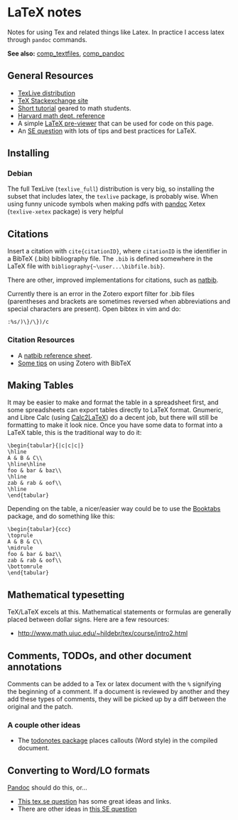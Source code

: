 # LaTeX notes

Notes for using Tex and related things like Latex. In practice I access latex through `pandoc` commands.

**See also:** [comp_textfiles](comp_textfiles.md), [comp_pandoc](comp_pandoc.md)

## General Resources

* [TexLive distribution](http://www.tug.org/texlive/)
* [TeX Stackexchange site](https://tex.stackexchange.com)
* [Short tutorial](http://www.math.uiuc.edu/~hildebr/tex/course/) geared to math students.
* [Harvard math dept. reference](http://www.math.harvard.edu/texman/)
* A simple [LaTeX pre-viewer](http://www.tlhiv.org/ltxpreview/) that can be used for code on this page.
* An [SE question](http://stackoverflow.com/q/193298/1282366) with lots of tips and best practices for LaTeX.


## Installing

### Debian

The full TexLive (`texlive_full`) distribution is very big, so installing the subset that includes latex, the `texlive` package, is probably wise. When using funny unicode symbols when making pdfs with [pandoc](comp_pandoc.md) Xetex (`texlive-xetex` package) is very helpful


## Citations

Insert a citation with `cite{citationID}`, where `citationID` is the
identifier in a BibTeX (.bib) bibliography file. The `.bib` is defined
somewhere in the LaTeX file with `bibliography{~\user...\bibfile.bib}`.

There are other, improved implementations for citations, such as
[natbib](http://www.ctan.org/tex-archive/macros/latex/contrib/natbib).

Currently there is an error in the Zotero export filter for .bib files
(parentheses and brackets are sometimes reversed when abbreviations and
special characters are present). Open bibtex in vim and do:

    :%s/)\}/\})/c

### Citation Resources

* A [natbib reference sheet](http://merkel.zoneo.net/Latex/natbib.php).
* [Some tips](http://libguides.mit.edu/content.php?pid=55482&sid=406343#6) on using Zotero with BibTeX


## Making Tables

It may be easier to make and format the table in a spreadsheet first,
and some spreadsheets can export tables directly to LaTeX format.
Gnumeric, and Libre Calc (using
[Calc2LaTeX](http://calc2latex.sourceforge.net/)) do a decent
job, but there will still be formatting to make it look nice. Once you
have some data to format into a LaTeX table, this is the traditional way
to do it:

~~~{.latex}
\begin{tabular}{|c|c|c|}
\hline
A & B & C\\
\hline\hline
foo & bar & baz\\
\hline
zab & rab & oof\\
\hline
\end{tabular}
~~~

Depending on the table, a nicer/easier way could be to use the
[Booktabs](http://www.tex.ac.uk/tex-archive/macros/latex/contrib/booktabs/)
package, and do something like this:

~~~{.latex}
\begin{tabular}{ccc}
\toprule
A & B & C\\
\midrule
foo & bar & baz\\
zab & rab & oof\\
\bottomrule
\end{tabular}
~~~

## Mathematical typesetting

TeX/LaTeX excels at this. Mathematical statements or formulas are
generally placed between dollar signs. Here are a few resources:

* <http://www.math.uiuc.edu/~hildebr/tex/course/intro2.html>


## Comments, TODOs, and other document annotations

Comments can be added to a Tex or latex document with the `%` signifying the
beginning of a comment. If a document is reviewed by another and they
add these types of comments, they will be picked up by a diff between
the original and the patch.

### A couple other ideas

* The [todonotes package](http://ctan.org/pkg/todonotes) places callouts (Word style) in the compiled document.


## Converting to Word/LO formats

[Pandoc](comp_pandoc.md) should do this, or...

* [This tex.se question](http://tex.stackexchange.com/q/4145) has some great ideas and links.
* There are other ideas in [this SE question](http://stackoverflow.com/q/615738/1282366)
